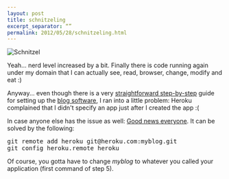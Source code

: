 ```yaml
---
layout: post
title: schnitzeling
excerpt_separator: “”
permalink: 2012/05/28/schnitzeling.html
---
```

![Schnitzel](https://dl.dropbox.com/u/4255155/blog/schnitzeling.jpg "It made me stronger.")

Yeah... nerd level increased by a bit. Finally there is code running again under my domain that I can actually see, read, browser, change, modify and eat :)

Anyway... even though there is a very [straightforward step-by-step](http://schnitzelpress.org/manual/setup/) guide for setting up the [blog software](http://schnitzelpress.org/ "A Lean, Mean Blogging Machine"), I ran into a little problem: Heroku complained that I didn't specify an app just after I created the app :(

In case anyone else has the issue as well: [Good news everyone](http://www.youtube.com/watch?v=1D1cap6yETA). It can be solved by the following:
<pre>
git remote add heroku git@heroku.com:myblog.git
git config heroku.remote heroku
</pre>

Of course, you gotta have to change *myblog* to whatever you called your application (first command of step 5).